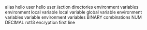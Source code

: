 alias
hello user
hello user
/action
directories
 environment variables
environment
local variable
local variable
global variable
environment variables
variable
environment variables
BINARY
combinations
NUM
DECIMAL
rot13 encryption
first line
